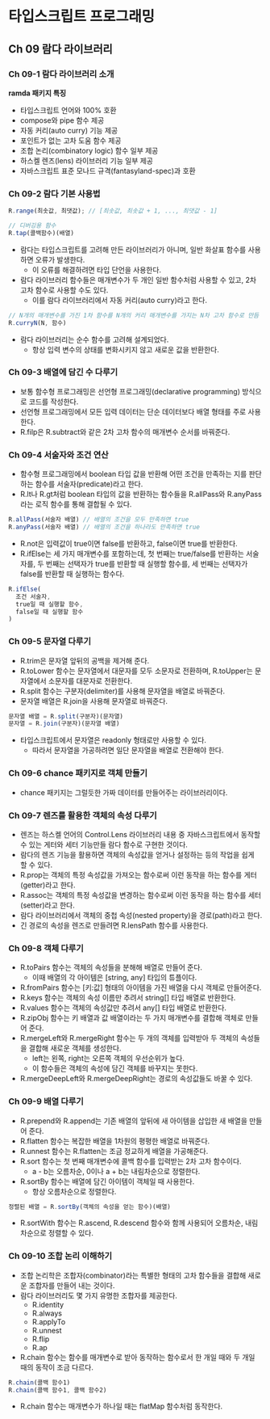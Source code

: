 # 타입스크립트 프로그래밍

## Ch 09 람다 라이브러리

### Ch 09-1 람다 라이브러리 소개

**ramda 패키지 특징**

- 타입스크립트 언어와 100% 호환
- compose와 pipe 함수 제공
- 자동 커리(auto curry) 기능 제공
- 포인트가 없는 고차 도움 함수 제공
- 조합 논리(combinatory logic) 함수 일부 제공
- 하스켈 렌즈(lens) 라이브러리 기능 일부 제공
- 자바스크립트 표준 모나드 규격(fantasyland-spec)과 호환

### Ch 09-2 람다 기본 사용법

```typescript
R.range(최솟값, 최댓값); // [최솟값, 최솟값 + 1, ..., 최댓값 - 1]
```

```typescript
// 디버깅용 함수
R.tap(콜백함수)(배열)
```

- 람다는 타입스크립트를 고려해 만든 라이브러리가 아니며, 일반 화살표 함수를 사용하면 오류가 발생한다.
  - 이 오류를 해결하려면 타입 단언을 사용한다.
- 람다 라이브러리 함수들은 매개변수가 두 개인 일반 함수처럼 사용할 수 있고, 2차 고차 함수로 사용할 수도 있다.
  - 이를 람다 라이브러리에서 자동 커리(auto curry)라고 한다.

```typescript
// N개의 매개변수를 가진 1차 함수를 N개의 커리 매개변수를 가지는 N차 고차 함수로 만듬
R.curryN(N, 함수)
```

- 람다 라이브러리는 순수 함수를 고려해 설계되었다.
  - 항상 입력 변수의 상태를 변화시키지 않고 새로운 값을 반환한다.

### Ch 09-3 배열에 담긴 수 다루기

- 보통 함수형 프로그래밍은 선언형 프로그래밍(declarative programming) 방식으로 코드를 작성한다.
- 선언형 프로그래밍에서 모든 입력 데이터는 단순 데이터보다 배열 형태를 주로 사용한다.
- R.filp은 R.subtract와 같은 2차 고차 함수의 매개변수 순서를 바꿔준다.

### Ch 09-4 서술자와 조건 연산

- 함수형 프로그래밍에서 boolean 타입 값을 반환해 어떤 조건을 만족하는 지를 판단하는 함수를 서술자(predicate)라고 한다.
- R.lt나 R.gt처럼 boolean 타입의 값을 반환하는 함수들을 R.allPass와 R.anyPass라는 로직 함수를 통해 결합될 수 있다.

```typescript
R.allPass(서술자 배열) // 배열의 조건을 모두 만족하면 true
R.anyPass(서술자 배열) // 배열의 조건을 하나라도 만족하면 true
```

- R.not은 입력값이 true이면 false를 반환하고, false이면 true를 반환한다.
- R.ifElse는 세 가지 매개변수를 포함하는데, 첫 번째는 true/false를 반환하는 서술자를, 두 번째는 선택자가 true를 반환할 때 실행할 함수를, 세 번째는 선택자가 false를 반환할 때 실행하는 함수다.

```typescript
R.ifElse(
  조건 서술자,
  true일 때 실행할 함수,
  false일 때 실행할 함수
)
```

### Ch 09-5 문자열 다루기

- R.trim은 문자열 앞뒤의 공백을 제거해 준다.
- R.toLower 함수는 문자열에서 대문자를 모두 소문자로 전환하며, R.toUpper는 문자열에서 소문자를 대문자로 전환한다.
- R.split 함수는 구분자(delimiter)를 사용해 문자열을 배열로 바꿔준다.
- 문자열 배열은 R.join을 사용해 문자열로 바꿔준다.

```typescript
문자열 배열 = R.split(구분자)(문자열)
문자열 = R.join(구분자)(문자열 배열)
```

- 타입스크립트에서 문자열은 readonly 형태로만 사용할 수 있다.
  - 따라서 문자열을 가공하려면 일단 문자열을 배열로 전환해야 한다.

### Ch 09-6 chance 패키지로 객체 만들기

- chance 패키지는 그럴듯한 가짜 데이터를 만들어주는 라이브러리이다.

### Ch 09-7 렌즈를 활용한 객체의 속성 다루기

- 렌즈는 하스켈 언어의 Control.Lens 라이브러리 내용 중 자바스크립트에서 동작할 수 있는 게터와 세터 기능만들 람다 함수로 구현한 것이다.
- 람다의 렌즈 기능을 활용하면 객체의 속성값을 얻거나 설정하는 등의 작업을 쉽게 할 수 있다.
- R.prop는 객체의 특정 속성값을 가져오는 함수로써 이런 동작을 하는 함수를 게터(getter)라고 한다.
- R.assoc는 객체의 특정 속성값을 변경하는 함수로써 이런 동작을 하는 함수를 세터(setter)라고 한다.
- 람다 라이브러리에서 객체의 중첩 속성(nested property)을 경로(path)라고 한다.
- 긴 경로의 속성을 렌즈로 만들려면 R.lensPath 함수를 사용한다.

### Ch 09-8 객체 다루기

- R.toPairs 함수는 객체의 속성들을 분해해 배열로 만들어 준다.
  - 이때 배열의 각 아이템은 [string, any] 타입의 튜플이다.
- R.fromPairs 함수는 [키:값] 형태의 아이템을 가진 배열을 다시 객체로 만들어준다.
- R.keys 함수는 객체의 속성 이름만 추려서 string[] 타입 배열로 반환한다.
- R.values 함수는 객체의 속성값만 추려서 any[] 타입 배열로 반환한다.
- R.zipObj 함수는 키 배열과 값 배열이라는 두 가지 매개변수를 결합해 객체로 만들어 준다.
- R.mergeLeft와 R.mergeRight 함수는 두 개의 객체를 입력받아 두 객체의 속성들을 결합해 새로운 객체를 생성한다.
  - left는 왼쪽, right는 오른쪽 객체의 우선순위가 높다.
  - 이 함수들은 객체의 속성에 담긴 객체를 바꾸지는 못한다.
- R.mergeDeepLeft와 R.mergeDeepRight는 경로의 속성값들도 바꿀 수 있다.

### Ch 09-9 배열 다루기

- R.prepend와 R.append는 기존 배열의 앞뒤에 새 아이템을 삽입한 새 배열을 만들어 준다.
- R.flatten 함수는 복잡한 배열을 1차원의 평평한 배열로 바꿔준다.
- R.unnest 함수는 R.flatten는 조금 정교하게 배열을 가공해준다.
- R.sort 함수는 첫 번째 매개변수에 콜백 함수를 입력받는 2차 고차 함수이다.
  - a - b는 오름차순, 0이나 a + b는 내림차순으로 정렬한다.
- R.sortBy 함수는 배열에 담긴 아이템이 객체일 때 사용한다.
  - 항상 오름차순으로 정렬한다.

```typescript
정렬된 배열 = R.sortBy(객체의 속성을 얻는 함수)(배열)
```

- R.sortWith 함수는 R.ascend, R.descend 함수와 함께 사용되어 오름차순, 내림차순으로 정렬할 수 있다.

### Ch 09-10 조합 논리 이해하기

- 조합 논리학은 조합자(combinator)라는 특별한 형태의 고차 함수들을 결합해 새로운 조합자를 만들어 내는 것이다.
- 람다 라이브러리도 몇 가지 유명한 조합자를 제공한다.
  - R.identity
  - R.always
  - R.applyTo
  - R.unnest
  - R.flip
  - R.ap
- R.chain 함수는 함수를 매개변수로 받아 동작하는 함수로서 한 개일 때와 두 개일 때의 동작이 조금 다르다.

```typescript
R.chain(콜백 함수1)
R.chain(콜백 함수1, 콜백 함수2)
```

- R.chain 함수는 매개변수가 하나일 때는 flatMap 함수처럼 동작한다.
